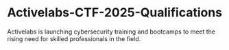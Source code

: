 # Activelabs-CTF-2025-Qualifications
Activelabs is launching cybersecurity training and bootcamps to meet the rising need for skilled professionals in the field.
